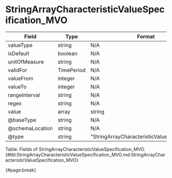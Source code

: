 <!--
    ATTENTION: This file was generated via gradle!
               Do NOT manually edit this file! Any such changes will be overwritten!
-->

# StringArrayCharacteristicValueSpecification_MVO

| Field | Type | Format | Required |
| ------- | ------- | ------- | --- |
| valueType | string | N/A | No |
| isDefault | boolean | N/A | No |
| unitOfMeasure | string | N/A | No |
| validFor | TimePeriod | N/A | No |
| valueFrom | integer | N/A | No |
| valueTo | integer | N/A | No |
| rangeInterval | string | N/A | No |
| regex | string | N/A | No |
| value | array | string | No |
| @baseType | string | N/A | No |
| @schemaLocation | string | N/A | No |
| @type | string | "StringArrayCharacteristicValueSpecification" | Yes |

Table: Fields of StringArrayCharacteristicValueSpecification_MVO. {#tbl:StringArrayCharacteristicValueSpecification_MVO.md:StringArrayCharacteristicValueSpecification_MVO}

{#page:break}
